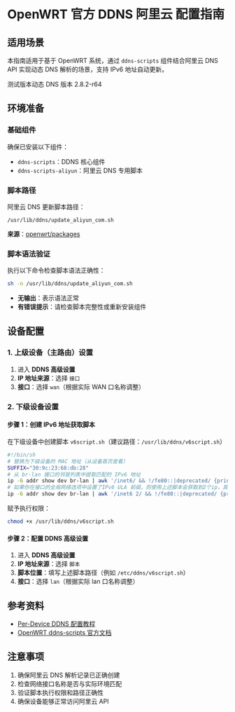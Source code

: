 # OpenWRT 官方 DDNS 阿里云 配置指南

## 适用场景

本指南适用于基于 OpenWRT 系统，通过 `ddns-scripts` 组件结合阿里云 DNS API 实现动态 DNS 解析的场景，支持 IPv6 地址自动更新。

测试版本动态 DNS 版本
2.8.2-r64

## 环境准备

### 基础组件

确保已安装以下组件：
- `ddns-scripts`：DDNS 核心组件
- `ddns-scripts-aliyun`：阿里云 DNS 专用脚本

### 脚本路径

阿里云 DNS 更新脚本路径：
```
/usr/lib/ddns/update_aliyun_com.sh
```

**来源**：[openwrt/packages](https://github.com/openwrt/packages/blob/master/net/ddns-scripts/files/usr/lib/ddns/update_aliyun_com.sh)

### 脚本语法验证

执行以下命令检查脚本语法正确性：

```bash
sh -n /usr/lib/ddns/update_aliyun_com.sh
```

- **无输出**：表示语法正常
- **有错误提示**：请检查脚本完整性或重新安装组件

## 设备配置

### 1. 上级设备（主路由）设置

1. 进入 **DDNS 高级设置**
2. **IP 地址来源**：选择 `接口`
3. **接口**：选择 `wan`（根据实际 WAN 口名称调整）

### 2. 下级设备设置

#### 步骤 1：创建 IPv6 地址获取脚本

在下级设备中创建脚本 `v6script.sh`（建议路径：`/usr/lib/ddns/v6script.sh`）

```bash
#!/bin/sh
# 替换为下级设备的 MAC 地址（从设备首页查看）
SUFFIX="30:9c:23:68:db:28"
# 从 br-lan 接口的邻居列表中提取匹配的 IPv6 地址
ip -6 addr show dev br-lan | awk '/inet6/ && !/fe80::|deprecated/ {print $2}' | cut -d':' -f1-4 | sed "s/$/:$SUFFIX/"
# 如果你在接口的全局网络选项中设置了IPv6 ULA 前缀，则使用上述脚本会获取到2个ip，其中一个是本地唯一地址，需要调整awk过滤条件。以下命令只会获取以2xxx开头的地址。
ip -6 addr show dev br-lan | awk '/inet6 2/ && !/fe80::|deprecated/ {print $2}' | cut -d':' -f1-4 | sed "s/$/:$SUFFIX/"
```

赋予执行权限：

```bash
chmod +x /usr/lib/ddns/v6script.sh
```

#### 步骤 2：配置 DDNS 高级设置

1. 进入 **DDNS 高级设置**
2. **IP 地址来源**：选择 `脚本`
3. **脚本位置**：填写上述脚本路径（例如 `/etc/ddns/v6script.sh`）
3. **接口**：选择 `lan`（根据实际 lan 口名称调整）

## 参考资料

- [Per-Device DDNS 配置教程](https://blog.shinoaa.com/2024/08/20/perDDNS/)
- [OpenWRT ddns-scripts 官方文档](https://openwrt.org/docs/guide-user/services/ddns/client)

## 注意事项

1. 确保阿里云 DNS 解析记录已正确创建
2. 检查网络接口名称是否与实际环境匹配
3. 验证脚本执行权限和路径正确性
4. 确保设备能够正常访问阿里云 API
